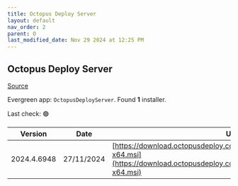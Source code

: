 ```yaml
---
title: Octopus Deploy Server
layout: default
nav_order: 2
parent: O
last_modified_date: Nov 29 2024 at 12:25 PM
---
```


## Octopus Deploy Server

[Source](https://octopus.com/)

Evergreen app: `OctopusDeployServer`. Found **1** installer.

Last check: 🟢

| Version     | Date       | URI                                                                                                                                              |
| ----------- | ---------- | ------------------------------------------------------------------------------------------------------------------------------------------------ |
| 2024.4.6948 | 27/11/2024 | [https://download.octopusdeploy.com/octopus/Octopus.2024.4.6948-x64.msi](https://download.octopusdeploy.com/octopus/Octopus.2024.4.6948-x64.msi) |
